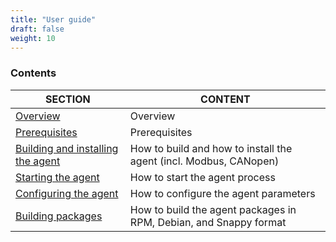 ```yaml
---
title: "User guide"
draft: false
weight: 10
---
```

### Contents
SECTION  | CONTENT
--|--
[Overview](./overview)  | Overview  |  
[Prerequisites](./prerequisites)  | Prerequisites
[Building and installing the agent](./building_installing_agent)  |  How to build and how to install the agent (incl. Modbus, CANopen)
[Starting the agent](./startingagent)  | How to start the agent process
[Configuring the agent](./configuringagent)  | How to configure the agent parameters
[Building packages](./packages)  | How to build the agent packages in RPM, Debian, and Snappy format |  
